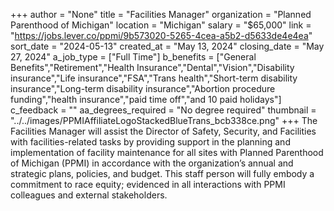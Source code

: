 +++
author = "None"
title = "Facilities Manager"
organization = "Planned Parenthood of Michigan"
location = "Michigan"
salary = "$65,000"
link = "https://jobs.lever.co/ppmi/9b573020-5265-4cea-a5b2-d5633de4e4ea"
sort_date = "2024-05-13"
created_at = "May 13, 2024"
closing_date = "May 27, 2024"
a_job_type = ["Full Time"]
b_benefits = ["General Benefits","Retirement","Health Insurance","Dental","Vision","Disability insurance","Life insurance","FSA","Trans health","Short-term disability insurance","Long-term disability insurance","Abortion procedure funding","health insurance","paid time off","and 10 paid holidays"]
c_feedback = ""
aa_degrees_required = "No degree required"
thumbnail = "../../images/PPMIAffiliateLogoStackedBlueTrans_bcb338ce.png"
+++
The Facilities Manager will assist the Director of Safety, Security, and Facilities with facilities-related tasks by providing support in the planning and implementation of facility maintenance for all sites with Planned Parenthood of Michigan (PPMI) in accordance with the organization’s annual and strategic plans, policies, and budget. This staff person will fully embody a commitment to race equity; evidenced in all interactions with PPMI colleagues and external stakeholders.
